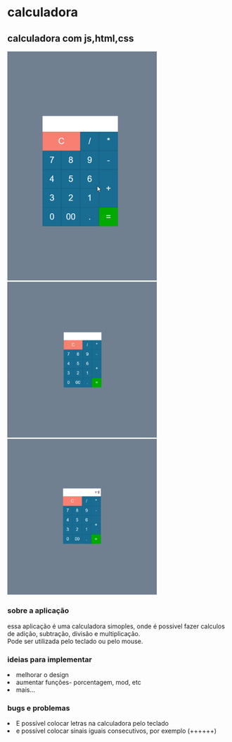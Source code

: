 # calculadora
## calculadora com js,html,css 


<img src="./img/calc.gif" width="340" alt="gif">
<img src="./img/calculadora_0.png" width="340" alt="print da tela">
<img src="./img/calculadora_1.png" width="340" alt="print da tela">

<h3>sobre a aplicação</h3>
<p>essa aplicação é uma calculadora simoples, onde é possivel fazer calculos de adição, subtração, divisão e multiplicação.<br>
Pode ser utilizada pelo teclado ou pelo mouse.   </p>

<h3>ideias para implementar</h3>

 <li>melhorar o design</li>
<li> aumentar funções- porcentagem, mod, etc</li>
<li> mais...</li>

<h3>bugs e problemas</h3>
<li>E possível colocar letras na calculadora pelo teclado</li>
<li> e possível colocar sinais iguais consecutivos, por exemplo (++++++)</li>

